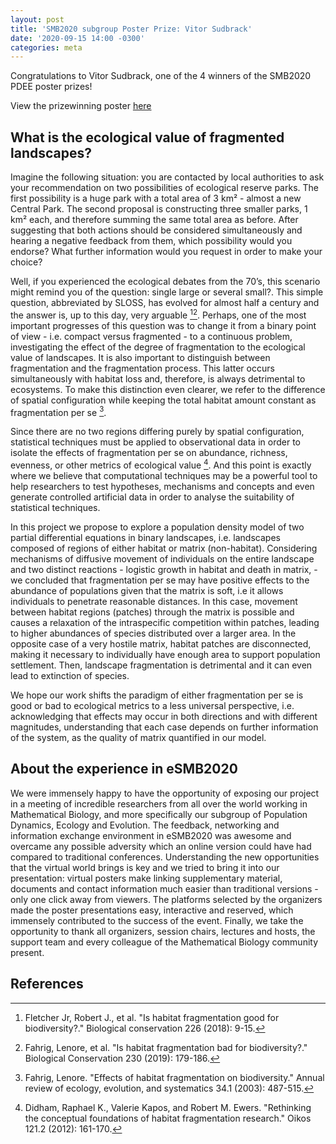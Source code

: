 ```yaml
---
layout: post
title: 'SMB2020 subgroup Poster Prize: Vitor Sudbrack'
date: '2020-09-15 14:00 -0300'
categories: meta
---
```


Congratulations to Vitor Sudbrack,  one of the 4 winners of the SMB2020 PDEE poster prizes!

View the prizewinning poster [here](http://www2.unb.ca/~watmough/smbpdee/posters/Sudbrack_Vitor_POPD.pdf)

## What is the ecological value of fragmented landscapes?

Imagine the following situation: you are contacted by local authorities to ask your recommendation on two possibilities of ecological reserve parks. The first possibility is a huge park with a total area of 3 km² - almost a new Central Park. The second proposal is constructing three smaller parks, 1 km² each, and therefore summing the same total area as before. After suggesting that both actions should be considered simultaneously and hearing a negative feedback from them, which possibility would you endorse? What further information would you request in order to make your choice?

Well, if you experienced the ecological debates from the 70’s, this scenario might remind you of the question: single large or several small?. This simple question, abbreviated by SLOSS, has evolved for almost half a century and the answer is, up to this day, very arguable [^1][^2].  Perhaps, one of the most important progresses of this question was to change it from a binary point of view - i.e. compact versus fragmented -  to a continuous problem, investigating the effect of the degree of fragmentation to the ecological value of landscapes. It is also important to distinguish between fragmentation and the fragmentation process. This latter occurs simultaneously with habitat loss and, therefore, is always detrimental to ecosystems. To make this distinction even clearer, we refer to the difference of spatial configuration while keeping the total habitat amount constant as fragmentation per se [^3]. 

Since there are no two regions differing purely by spatial configuration, statistical techniques must be applied to observational data in order to isolate the effects of fragmentation per se on abundance, richness, evenness, or other metrics of ecological value [^4]. And this point is exactly where we believe that computational techniques may be a powerful tool to help researchers to test hypotheses, mechanisms and concepts and even generate controlled artificial data in order to analyse the suitability of statistical techniques. 

In this project we propose to explore a population density model of two partial differential equations in binary landscapes, i.e. landscapes composed of regions of either habitat or matrix (non-habitat). Considering mechanisms of diffusive movement of individuals on the entire landscape and two distinct reactions - logistic growth in habitat and death in matrix, - we concluded that fragmentation per se may have positive effects to the abundance of populations given that the matrix is soft, i.e it allows individuals to penetrate reasonable distances. In this case, movement between habitat regions (patches) through the matrix is possible and causes a relaxation of the intraspecific competition within patches, leading to higher abundances of species distributed over a larger area. In the opposite case of a very hostile matrix,  habitat patches are disconnected, making it necessary to individually have enough area to support population settlement. Then, landscape fragmentation is detrimental and it can even lead to extinction of species. 

We hope our work shifts the paradigm of either fragmentation per se is good or bad to ecological metrics to a less universal perspective, i.e. acknowledging that effects may occur in both directions and with different magnitudes, understanding that each case depends on further information of the system, as the quality of matrix quantified in our model. 




## About the experience in eSMB2020

We were immensely happy to have the opportunity of exposing our project in a meeting of incredible researchers from all over the world working in Mathematical Biology, and more specifically our subgroup of Population Dynamics, Ecology and Evolution. The feedback, networking and information exchange environment in eSMB2020 was awesome and overcame any possible adversity which an online version could have had compared to traditional conferences.  Understanding the new opportunities that the virtual world brings is key and we tried to bring it into our presentation: virtual posters make linking supplementary material, documents and contact information much easier than traditional versions - only one click away from viewers. The platforms selected by the organizers made the poster presentations easy, interactive and reserved, which immensely contributed to the success of the event. Finally, we take the opportunity to thank all organizers, session chairs, lectures and hosts, the support team and every colleague of the Mathematical Biology community present. 


## References

[^1]: Fletcher Jr, Robert J., et al. "Is habitat fragmentation good for biodiversity?." Biological conservation 226 (2018): 9-15.

[^2]: Fahrig, Lenore, et al. "Is habitat fragmentation bad for biodiversity?." Biological Conservation 230 (2019): 179-186.

[^3]: Fahrig, Lenore. "Effects of habitat fragmentation on biodiversity." Annual review of ecology, evolution, and systematics 34.1 (2003): 487-515.

[^4]: Didham, Raphael K., Valerie Kapos, and Robert M. Ewers. "Rethinking the conceptual foundations of habitat fragmentation research." Oikos 121.2 (2012): 161-170.
